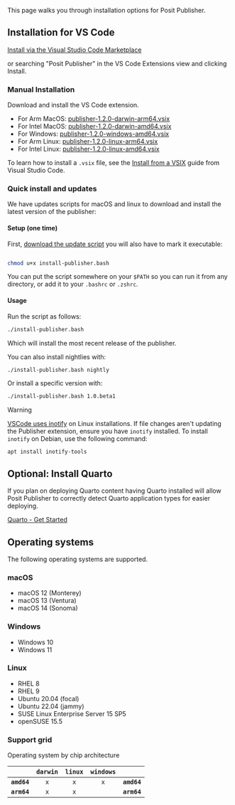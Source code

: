 This page walks you through installation options for Posit Publisher.

## Installation for VS Code

[Install via the Visual Studio Code Marketplace](https://marketplace.visualstudio.com/items?itemName=Posit.publisher)

or searching "Posit Publisher" in the VS Code Extensions view and clicking
Install.

### Manual Installation

Download and install the VS Code extension.

- For Arm MacOS: [publisher-1.2.0-darwin-arm64.vsix](https://cdn.posit.co/publisher/releases/tags/v1.2.0/publisher-1.2.0-darwin-arm64.vsix)
- For Intel MacOS: [publisher-1.2.0-darwin-amd64.vsix](https://cdn.posit.co/publisher/releases/tags/v1.2.0/publisher-1.2.0-darwin-amd64.vsix)
- For Windows: [publisher-1.2.0-windows-amd64.vsix](https://cdn.posit.co/publisher/releases/tags/v1.2.0/publisher-1.2.0-windows-amd64.vsix)
- For Arm Linux: [publisher-1.2.0-linux-arm64.vsix](https://cdn.posit.co/publisher/releases/tags/v1.2.0/publisher-1.2.0-linux-arm64.vsix)
- For Intel Linux: [publisher-1.2.0-linux-amd64.vsix](https://cdn.posit.co/publisher/releases/tags/v1.2.0/publisher-1.2.0-linux-amd64.vsix)

To learn how to install a `.vsix` file, see the [Install from a
VSIX](https://code.visualstudio.com/docs/editor/extension-marketplace#_install-from-a-vsix)
guide from Visual Studio Code.

### Quick install and updates

We have updates scripts for macOS and linux to download and install the latest version of the publisher:

#### Setup (one time)

First, [download the update script](https://raw.githubusercontent.com/posit-dev/publisher/main/install-publisher.bash) you will also have to mark it executable:

```bash

chmod u+x install-publisher.bash
```

You can put the script somewhere on your `$PATH` so you can run it from any directory, or add it to your `.bashrc` or `.zshrc`.

#### Usage

Run the script as follows:

```bash
./install-publisher.bash
```

Which will install the most recent release of the publisher.

You can also install nightlies with:

```bash
./install-publisher.bash nightly
```

Or install a specific version with:

```bash
./install-publisher.bash 1.0.beta1
```

> [!WARNING]
>
> [VSCode uses inotify](https://github.com/microsoft/vscode/wiki/File-Watcher-Issues) on Linux installations. If file changes aren't updating the Publisher extension, ensure you have `inotify` installed.
> To install `inotify` on Debian, use the following command:<br />
>
> ```
> apt install inotify-tools
> ```

## Optional: Install Quarto

If you plan on deploying Quarto content having Quarto installed will allow
Posit Publisher to correctly detect Quarto application types for easier
deploying.

[Quarto - Get Started](https://quarto.org/docs/get-started/)

## Operating systems

The following operating systems are supported.

### macOS

- macOS 12 (Monterey)
- macOS 13 (Ventura)
- macOS 14 (Sonoma)

### Windows

- Windows 10
- Windows 11

### Linux

- RHEL 8
- RHEL 9
- Ubuntu 20.04 (focal)
- Ubuntu 22.04 (jammy)
- SUSE Linux Enterprise Server 15 SP5
- openSUSE 15.5

### Support grid

Operating system by chip architecture

|             | `darwin` | `linux` | `windows` |             |
| ----------: | :------: | :-----: | :-------: | :---------- |
| **`amd64`** |   `x`    |   `x`   |    `x`    | **`amd64`** |
| **`arm64`** |   `x`    |   `x`   |           | **`arm64`** |
